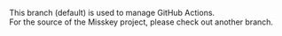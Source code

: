 This branch (default) is used to manage GitHub Actions.  
For the source of the Misskey project, please check out another branch.  

